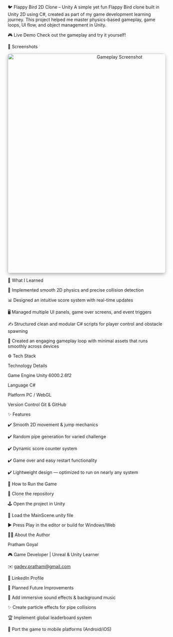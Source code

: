 🐦 Flappy Bird 2D Clone – Unity
A simple yet fun Flappy Bird clone built in Unity 2D using C#, created as part of my game development learning journey.
This project helped me master physics-based gameplay, game loops, UI flow, and object management in Unity.

🎮 Live Demo
Check out the gameplay and try it yourself!

📸 Screenshots
<p align="center"> <img src="https://github.com/user-attachments/assets/7f871c8d-4eba-4aac-827d-e7fc3521a8b3" width="700" alt="Gameplay Screenshot" style="border-radius:8px;box-shadow:0 4px 12px rgba(0,0,0,0.3);"> </p>
🧠 What I Learned

🎯 Implemented smooth 2D physics and precise collision detection

📊 Designed an intuitive score system with real-time updates

🖥️ Managed multiple UI panels, game over screens, and event triggers

✍️ Structured clean and modular C# scripts for player control and obstacle spawning

🔄 Created an engaging gameplay loop with minimal assets that runs smoothly across devices




⚙️ Tech Stack



Technology	Details


Game Engine	Unity 6000.2.6f2


Language	C#


Platform	PC / WebGL


Version Control	Git & GitHub



✨ Features


✔️ Smooth 2D movement & jump mechanics

✔️ Random pipe generation for varied challenge

✔️ Dynamic score counter system

✔️ Game over and easy restart functionality

✔️ Lightweight design — optimized to run on nearly any system



🚀 How to Run the Game


🔽 Clone the repository

🕹️ Open the project in Unity

📂 Load the MainScene.unity file

▶️ Press Play in the editor or build for Windows/Web



🧑‍💻 About the Author


Pratham Goyal


🎮 Game Developer | Unreal & Unity Learner


✉️ gadev.pratham@gmail.com


🔗 LinkedIn Profile


🌟 Planned Future Improvements


🎵 Add immersive sound effects & background music



✨ Create particle effects for pipe collisions

🏆 Implement global leaderboard system

📱 Port the game to mobile platforms (Android/iOS)
